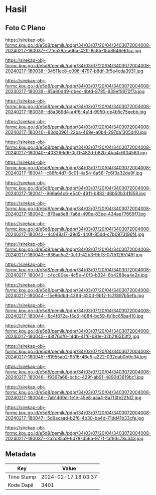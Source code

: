 # Hasil

## Foto C Plano

https://sirekap-obj-formc.kpu.go.id/e5d8/pemilu/pdpr/34/03/07/20/04/3403072004008-20240217-180037--f7fe529a-a66a-42ff-8c85-15b3646e61cc.jpg

https://sirekap-obj-formc.kpu.go.id/e5d8/pemilu/pdpr/34/03/07/20/04/3403072004008-20240217-180038--34511ec8-c096-4797-b8df-3f5e4cda3931.jpg

https://sirekap-obj-formc.kpu.go.id/e5d8/pemilu/pdpr/34/03/07/20/04/3403072004008-20240217-180039--85a80d49-dbec-4bfd-8785-939ef9970f7a.jpg

https://sirekap-obj-formc.kpu.go.id/e5d8/pemilu/pdpr/34/03/07/20/04/3403072004008-20240217-180039--d8a369d4-a4f6-4a1d-9950-ce4b5c75eebb.jpg

https://sirekap-obj-formc.kpu.go.id/e5d8/pemilu/pdpr/34/03/07/20/04/3403072004008-20240217-180040--83dd0961-22ba-469e-a0b4-297da1305d40.jpg

https://sirekap-obj-formc.kpu.go.id/e5d8/pemilu/pdpr/34/03/07/20/04/3403072004008-20240217-180040--403266d6-0c11-482d-b82b-4ba4c6f04563.jpg

https://sirekap-obj-formc.kpu.go.id/e5d8/pemilu/pdpr/34/03/07/20/04/3403072004008-20240217-180041--c88fc4d7-6c01-4a54-8a56-7c6f3a32de9f.jpg

https://sirekap-obj-formc.kpu.go.id/e5d8/pemilu/pdpr/34/03/07/20/04/3403072004008-20240217-180041--966a64c6-e540-4911-b882-d6b50b341858.jpg

https://sirekap-obj-formc.kpu.go.id/e5d8/pemilu/pdpr/34/03/07/20/04/3403072004008-20240217-180042--879aa8e8-7a6d-499e-83be-434ae77669f7.jpg

https://sirekap-obj-formc.kpu.go.id/e5d8/pemilu/pdpr/34/03/07/20/04/3403072004008-20240217-180042--4c048a17-39d5-440f-85dd-c7b0973196f4.jpg

https://sirekap-obj-formc.kpu.go.id/e5d8/pemilu/pdpr/34/03/07/20/04/3403072004008-20240217-180043--636ae5a2-0c10-42b3-9bf3-07f51265149f.jpg

https://sirekap-obj-formc.kpu.go.id/e5d8/pemilu/pdpr/34/03/07/20/04/3403072004008-20240217-180043--c4cc80ee-4c5e-40f3-b324-6b4288ea4e2a.jpg

https://sirekap-obj-formc.kpu.go.id/e5d8/pemilu/pdpr/34/03/07/20/04/3403072004008-20240217-180044--15e86dbd-4394-4503-9b12-fc3f897b5efb.jpg

https://sirekap-obj-formc.kpu.go.id/e5d8/pemilu/pdpr/34/03/07/20/04/3403072004008-20240217-180044--8c4f872a-f5c6-4884-bc59-fb1bc65ba410.jpg

https://sirekap-obj-formc.kpu.go.id/e5d8/pemilu/pdpr/34/03/07/20/04/3403072004008-20240217-180045--43f76df0-14db-41f6-b81e-02b216515ff2.jpg

https://sirekap-obj-formc.kpu.go.id/e5d8/pemilu/pdpr/34/03/07/20/04/3403072004008-20240217-180045--61955ab2-9516-46e5-a222-032dab0b9c34.jpg

https://sirekap-obj-formc.kpu.go.id/e5d8/pemilu/pdpr/34/03/07/20/04/3403072004008-20240217-180046--f9367a68-bcbc-429f-ab91-4890d3619bc1.jpg

https://sirekap-obj-formc.kpu.go.id/e5d8/pemilu/pdpr/34/03/07/20/04/3403072004008-20240217-180046--7ab1460d-1e1e-45e8-aaa4-8a7f3fe221d2.jpg

https://sirekap-obj-formc.kpu.go.id/e5d8/pemilu/pdpr/34/03/07/20/04/3403072004008-20240217-180047--5d9acaad-b2f6-4b30-ba4d-71dd41b33cfe.jpg

https://sirekap-obj-formc.kpu.go.id/e5d8/pemilu/pdpr/34/03/07/20/04/3403072004008-20240217-180037--2a2c85a9-6d78-456a-977f-faf93c78c343.jpg


## Metadata

| Key        | Value               |
| ---------- | ------------------- |
| Time Stamp | 2024-02-17 18:03:37 |
| Kode Dapil | 3401                |



